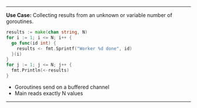 
---

**Use Case:** Collecting results from an unknown or variable number of goroutines.

```go
results := make(chan string, N)
for i := 1; i <= N; i++ {
  go func(id int) {
    results <- fmt.Sprintf("Worker %d done", id)
  }(i)
}
for j := 1; j <= N; j++ {
  fmt.Println(<-results)
}
```

- Goroutines send on a buffered channel
- Main reads exactly N values

---